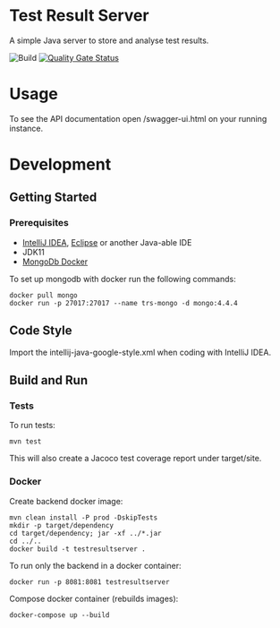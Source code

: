 # Test Result Server

A simple Java server to store and analyse test results.

![Build](https://github.com/sekkycodes/testresultserver/workflows/Build/badge.svg)
[![Quality Gate Status](https://sonarcloud.io/api/project_badges/measure?project=sekkycodes_testresultserver&metric=alert_status)](https://sonarcloud.io/dashboard?id=sekkycodes_testresultserver)

# Usage

To see the API documentation open /swagger-ui.html on your running instance.

# Development

## Getting Started

### Prerequisites

* [IntelliJ IDEA](https://www.jetbrains.com/de-de/idea/), [Eclipse](https://www.eclipse.org/ide/) or
  another Java-able IDE
* JDK11
* [MongoDb Docker](https://hub.docker.com/_/mongo)

To set up mongodb with docker run the following commands:

    docker pull mongo
    docker run -p 27017:27017 --name trs-mongo -d mongo:4.4.4

## Code Style

Import the intellij-java-google-style.xml when coding with IntelliJ IDEA.

## Build and Run

### Tests

To run tests:

    mvn test
	
This will also create a Jacoco test coverage report under target/site.

### Docker

Create backend docker image:

    mvn clean install -P prod -DskipTests
    mkdir -p target/dependency
    cd target/dependency; jar -xf ../*.jar
    cd ../..
    docker build -t testresultserver .
	
To run only the backend in a docker container:

	docker run -p 8081:8081 testresultserver

Compose docker container (rebuilds images):

    docker-compose up --build
